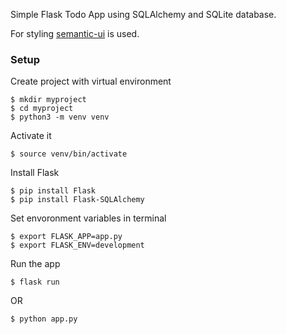 Simple Flask Todo App using SQLAlchemy and SQLite database.

For styling [semantic-ui](https://semantic-ui.com/) is used.

### Setup
Create project with virtual environment

```console
$ mkdir myproject
$ cd myproject
$ python3 -m venv venv
```

Activate it
```console
$ source venv/bin/activate
```

Install Flask
```console
$ pip install Flask
$ pip install Flask-SQLAlchemy
```

Set envoronment variables in terminal
```console
$ export FLASK_APP=app.py
$ export FLASK_ENV=development
```

Run the app
```console
$ flask run
```

OR

```console
$ python app.py
```